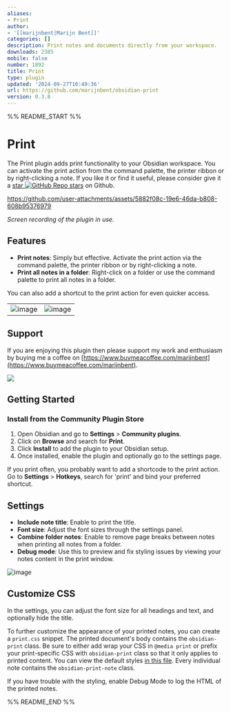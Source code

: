 ```yaml
---
aliases:
- Print
author:
- '[[marijnbent|Marijn Bent]]'
categories: []
description: Print notes and documents directly from your workspace.
downloads: 2385
mobile: false
number: 1892
title: Print
type: plugin
updated: '2024-09-27T16:49:36'
url: https://github.com/marijnbent/obsidian-print
version: 0.3.8
---
```


%% README_START %%

# Print

The Print plugin adds print functionality to your Obsidian workspace. You can activate the print action from the command palette, the printer ribbon or by right-clicking a note. If you like it or find it useful, please consider give it a [star ![GitHub Repo stars](https://img.shields.io/github/stars/marijnbent/obsidian-print?style=social)](https://github.com/marijnbent/obsidian-print) on Github.

https://github.com/user-attachments/assets/5882f08c-19e6-46da-b808-608b95376979

*Screen recording of the plugin in use.*

## Features

- **Print notes**: Simply but effective. Activate the print action via the command palette, the printer ribbon or by right-clicking a note.
- **Print all notes in a folder**: Right-click on a folder or use the command palette to print all notes in a folder.

You can also add a shortcut to the print action for even quicker access.

| | |
|:------:|:-------------------------:|
|![image](https://github.com/user-attachments/assets/8ba2959c-20a2-4cab-8ae7-c2f5f2475217)|![image](https://github.com/user-attachments/assets/ddb54bd0-4b58-410f-9d69-0f6a58b2ddfd)

## Support

If you are enjoying this plugin then please support my work and enthusiasm by buying me a coffee
on [https://www.buymeacoffee.com/marijnbent](https://www.buymeacoffee.com/marijnbent).

<a href="https://www.buymeacoffee.com/marijnbent"><img src="https://img.buymeacoffee.com/button-api/?text=Buy me a coffee&emoji=&slug=marijnbent&button_colour=6495ED&font_colour=ffffff&font_family=Lato&outline_colour=000000&coffee_colour=FFDD00"></a>

## Getting Started

### Install from the Community Plugin Store

1. Open Obsidian and go to **Settings** > **Community plugins**.
2. Click on **Browse** and search for **Print**.
3. Click **Install** to add the plugin to your Obsidian setup.
4. Once installed, enable the plugin and optionally go to the settings page.

If you print often, you probably want to add a shortcode to the print action. Go to **Settings** > **Hotkeys**, search for 'print' and bind your preferred shortcut. 

## Settings

- **Include note title**: Enable to print the title.
- **Font size**: Adjust the font sizes through the settings panel.
- **Combine folder notes**: Enable to remove page breaks between notes when printing all notes from a folder.
- **Debug mode**: Use this to preview and fix styling issues by viewing your notes content in the print window.

![image](https://github.com/user-attachments/assets/2ffed185-cc8f-43d9-8444-7cb9657d61f7)

## Customize CSS

In the settings, you can adjust the font size for all headings and text, and optionally hide the title.

To further customize the appearance of your printed notes, you can create a `print.css` snippet. The printed document's body contains the `obsidian-print` class. Be sure to either add wrap your CSS in `@media print` or prefix your print-specific CSS with `obsidian-print` class so that it only applies to printed content. You can view the default styles [in this file](/styles.css). Every individual note contains the `obsidian-print-note` class.

If you have trouble with the styling, enable Debug Mode to log the HTML of the printed notes.


%% README_END %%